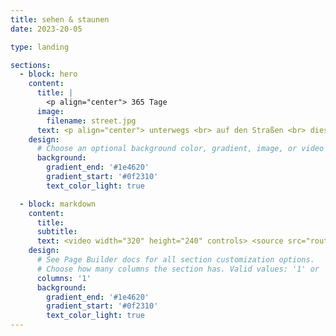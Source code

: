 ```yaml
---
title: sehen & staunen
date: 2023-20-05

type: landing

sections:
  - block: hero
    content:
      title: |
        <p align="center"> 365 Tage
      image:
        filename: street.jpg
      text: <p align="center"> unterwegs <br> auf den Straßen <br> dieser Welt <br> 👇🏻
    design:
      # Choose an optional background color, gradient, image, or video
      background:
        gradient_end: '#1e4620'
        gradient_start: '#0f2310'
        text_color_light: true

  - block: markdown
    content:
      title:
      subtitle:
      text: <video width="320" height="240" controls> <source src="route.mp4" type="video/mp4"> </video>
    design:
      # See Page Builder docs for all section customization options.
      # Choose how many columns the section has. Valid values: '1' or '2'.
      columns: '1'
      background:
        gradient_end: '#1e4620'
        gradient_start: '#0f2310'
        text_color_light: true
---
```

